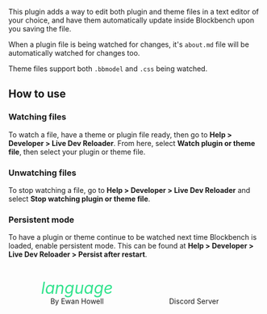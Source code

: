 <div id="about-content">
  <p>This plugin adds a way to edit both plugin and theme files in a text editor of your choice, and have them automatically update inside Blockbench upon you saving the file.</p>
  <p>When a plugin file is being watched for changes, it's <code>about.md</code> file will be automatically watched for changes too.</p>
  <p>Theme files support both <code>.bbmodel</code> and <code>.css</code> being watched.</p>
  <h2>How to use</h2>
  <h3>Watching files</h3>
  <p>To watch a file, have a theme or plugin file ready, then go to <strong>Help > Developer > Live Dev Reloader</strong>. From here, select <strong>Watch plugin or theme file</strong>, then select your plugin or theme file.</p>
  <h3>Unwatching files</h3>
  <p>To stop watching a file, go to <strong>Help > Developer > Live Dev Reloader</strong> and select <strong>Stop watching plugin or theme file</strong>.</p>
  <h3>Persistent mode</h3>
  <p>To have a plugin or theme continue to be watched next time Blockbench is loaded, enable persistent mode. This can be found at <strong>Help > Developer > Live Dev Reloader > Persist after restart</strong>.</p>
</div>
<style>
  .about {
    height: 100%;
    display: flex;
    flex-direction: column;
    justify-content: space-between;
  }
  #about-content {
    overflow-y: auto;
    min-height: 128px;
  }
  #about-markdown-links > a {
    display: flex;
    flex-direction: column;
    align-items: center;
    gap: 5px;
    padding: 5px;
    text-decoration: none;
    flex-grow: 1;
    flex-basis: 0;
    color: var(--color-subtle_text);
    text-align: center;
  }
  #about-markdown-links > a:hover {
    background-color: var(--color-accent);
    color: var(--color-light);
  }
  #about-markdown-links > a > i {
    font-size: 32px;
    width: 100%;
    max-width: initial;
    height: 32px;
    text-align: center;
  }
  #about-markdown-links > a:hover > i {
    color: var(--color-light) !important;
  }
  #about-markdown-links > a > p {
    flex: 1;
    display: flex;
    align-items: center;
    margin: 0;
  }
</style>
<div id="about-markdown-links" style="display:flex;justify-content:space-around;margin:20px 20px 0">
  <a href="https://ewanhowell.com/">
    <i class="material-icons icon" style="color:rgb(51, 227, 142)">language</i>
    <p>By Ewan Howell</p>
  </a>
  <a href="https://discord.ewanhowell.com/">
    <i class="fa_big icon fab fa-discord" style="color:rgb(114, 127, 255)"></i>
    <p>Discord Server</p>
  </a>
</div>